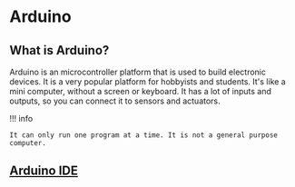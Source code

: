 # Arduino

## What is Arduino?

Arduino is an microcontroller platform that is used to build electronic devices. It is a very popular platform for hobbyists and students. It's like a mini computer, without a screen or keyboard. It has a lot of inputs and outputs, so you can connect it to sensors and actuators.

!!! info

    It can only run one program at a time. It is not a general purpose computer.

## [Arduino IDE](https://www.arduino.cc/en/software)
